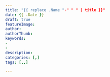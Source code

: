 ```yaml
---
title: "{{ replace .Name "-" " " | title }}"
date: {{ .Date }}
draft: true
featureImage: 
author: 
authorThumb: 
keywords:
-
-
description:
categories: [,]
tags: [,,] 

---
```


